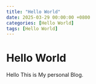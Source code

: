 ```yaml
---
title: "Hello World"
date: 2025-03-29 00:00:00 +0800
categories: [Hello World]
tags: [Hello World]
---
```

# Hello World 
Hello This is My personal Blog.

